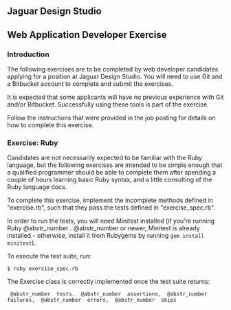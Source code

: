 ## Jaguar Design Studio

## Web Application Developer Exercise

### Introduction

The following exercises are to be completed by web developer candidates applying for a position at Jaguar Design Studio. You will need to use Git and a Bitbucket account to complete and submit the exercises.

It is expected that some applicants will have no previous experience with Git and/or Bitbucket. Successfully using these tools is part of the exercise.

Follow the instructions that were provided in the job posting for details on how to complete this exercise.

### Exercise: Ruby

Candidates are not necessarily expected to be familiar with the Ruby language, but the following exercises are intended to be simple enough that a qualified programmer should be able to complete them after spending a couple of hours learning basic Ruby syntax, and a little consulting of the Ruby language docs.

To complete this exercise, implement the incomplete methods defined in "exercise.rb", such that they pass the tests defined in "exercise_spec.rb".

In order to run the tests, you will need Minitest installed (if you're running Ruby @abstr_number . @abstr_number or newer, Minitest is already installed - otherwise, install it from Rubygems by running `gem install minitest`).

To execute the test suite, run:
    
    
    $ ruby exercise_spec.rb
    

The Exercise class is correctly implemented once the test suite returns:
    
    
     @abstr_number  tests,  @abstr_number  assertions,  @abstr_number  failures,  @abstr_number  errors,  @abstr_number  skips
    
